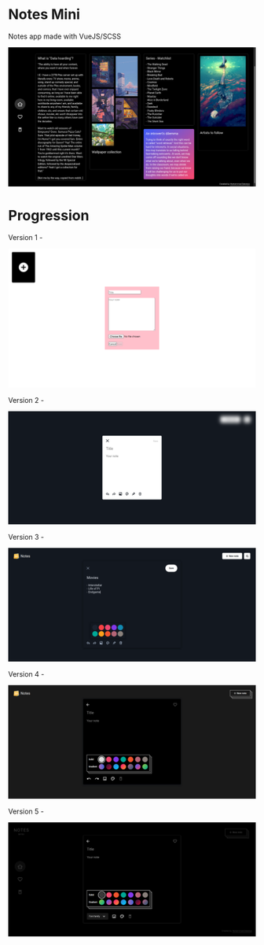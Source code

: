 # **Notes Mini**

Notes app made with VueJS/SCSS

<a href="https://zakariyaq313.github.io/notes-app/"><img src="./src/assets/screen.png"></a>


# **Progression**

Version 1 -

![Version 1](./src/assets/version-1.png)

Version 2 -

![Version 2](./src/assets/version-2.png)

Version 3 -

![Version 3](./src/assets/version-3.png)

Version 4 -

![Version 4](./src/assets/version-4.png)

Version 5 -

![Version 5](./src/assets/version-5.png)
